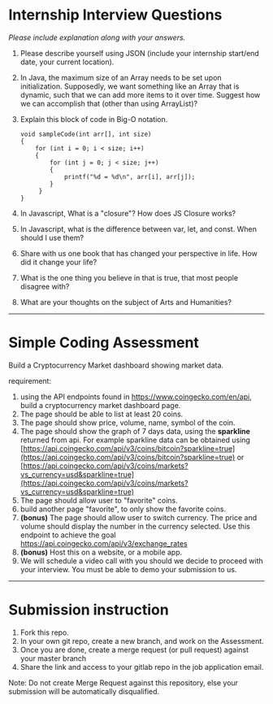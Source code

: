 # Internship Interview Questions
*Please include explanation along with your answers.*

1. Please describe yourself using JSON (include your internship start/end date, your current location).

1. In Java, the maximum size of an Array needs to be set upon initialization. Supposedly, we want something like an Array that is dynamic, such that we can add more items to it over time. Suggest how we can accomplish that (other than using ArrayList)?

1. Explain this block of code in Big-O notation.
    ```
    void sampleCode(int arr[], int size)
    {
        for (int i = 0; i < size; i++)
        {
            for (int j = 0; j < size; j++)
            {
                printf("%d = %d\n", arr[i], arr[j]);
            }
         }
    }
    ```

1. In Javascript, What is a "closure"? How does JS Closure works?

1. In Javascript, what is the difference between var, let, and const. When should I use them?

1. Share with us one book that has changed your perspective in life. How did it change your life?

1. What is the one thing you believe in that is true, that most people disagree with?

1. What are your thoughts on the subject of Arts and Humanities?

---
# Simple Coding Assessment

Build a Cryptocurrency Market dashboard showing market data.

requirement:
1. using the API endpoints found in https://www.coingecko.com/en/api, build a cryptocurrency market dashboard page.
2. The page should be able to list at least 20 coins.
3. The page should show price, volume, name, symbol of the coin.
4. The page should show the graph of 7 days data, using the **sparkline** returned from api. For example sparkline data can be obtained using [https://api.coingecko.com/api/v3/coins/bitcoin?sparkline=true](https://api.coingecko.com/api/v3/coins/bitcoin?sparkline=true) or [https://api.coingecko.com/api/v3/coins/markets?vs_currency=usd&sparkline=true](https://api.coingecko.com/api/v3/coins/markets?vs_currency=usd&sparkline=true)
5. The page should allow user to "favorite" coins.
6. build another page "favorite", to only show the favorite coins.
5. **(bonus)** The page should allow user to switch currency. The price and volume should display the number in the currency selected. Use this endpoint to achieve the goal https://api.coingecko.com/api/v3/exchange_rates
6. **(bonus)** Host this on a website, or a mobile app.
7. We will schedule a video call with you should we decide to proceed with your interview. You must be able to demo your submission to us.

---
# Submission instruction

1. Fork this repo.
2. In your own git repo, create a new branch, and work on the Assessment.
3. Once you are done, create a merge request (or pull request) against your master branch
4. Share the link and access to your gitlab repo in the job application email.

Note: Do not create Merge Request against this repository, else your submission will be automatically disqualified.
